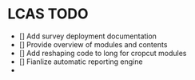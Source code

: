 # LCAS TODO


- [] Add survey deployment documentation
- [] Provide overview of modules and contents
- [] Add reshaping code to long for cropcut modules
- [] Fianlize automatic reporting engine
- 

